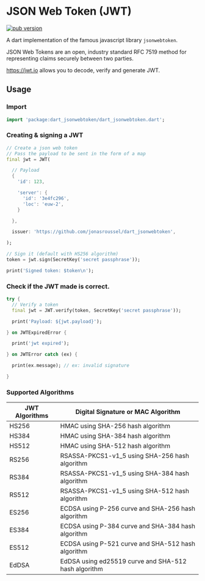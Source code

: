 # JSON Web Token (JWT)

[![pub version](https://img.shields.io/pub/v/dart_jsonwebtoken.svg)](https://pub.dev/packages/dart_jsonwebtoken)

A dart implementation of the famous javascript library `jsonwebtoken`.

JSON Web Tokens are an open, industry standard RFC 7519 method for representing claims securely between two parties.

https://jwt.io allows you to decode, verify and generate JWT.

## Usage

### Import

```dart
import 'package:dart_jsonwebtoken/dart_jsonwebtoken.dart';
```

### Creating & signing a JWT

```dart
// Create a json web token
// Pass the payload to be sent in the form of a map
final jwt = JWT(

  // Payload
  {
    'id': 123,

    'server': {
      'id': '3e4fc296',
      'loc': 'euw-2',
    }

  },

  issuer: 'https://github.com/jonasroussel/dart_jsonwebtoken',

);

// Sign it (default with HS256 algorithm)
token = jwt.sign(SecretKey('secret passphrase'));

print('Signed token: $token\n');
```

### Check if the JWT made is correct.

```dart
try {
  // Verify a token
  final jwt = JWT.verify(token, SecretKey('secret passphrase'));

  print('Payload: ${jwt.payload}');

} on JWTExpiredError {

  print('jwt expired');

} on JWTError catch (ex) {

  print(ex.message); // ex: invalid signature

}
```

### Supported Algorithms

| JWT Algorithms | Digital Signature or MAC Algorithm                   |
| -------------- | ---------------------------------------------------- |
| HS256          | HMAC using SHA-256 hash algorithm                    |
| HS384          | HMAC using SHA-384 hash algorithm                    |
| HS512          | HMAC using SHA-512 hash algorithm                    |
| RS256          | RSASSA-PKCS1-v1_5 using SHA-256 hash algorithm       |
| RS384          | RSASSA-PKCS1-v1_5 using SHA-384 hash algorithm       |
| RS512          | RSASSA-PKCS1-v1_5 using SHA-512 hash algorithm       |
| ES256          | ECDSA using P-256 curve and SHA-256 hash algorithm   |
| ES384          | ECDSA using P-384 curve and SHA-384 hash algorithm   |
| ES512          | ECDSA using P-521 curve and SHA-512 hash algorithm   |
| EdDSA          | EdDSA using ed25519 curve and SHA-512 hash algorithm |
